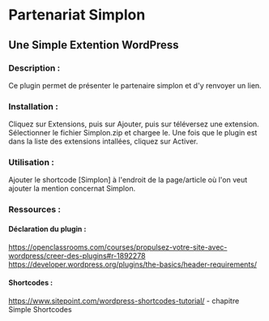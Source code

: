 # Partenariat Simplon
## Une Simple Extention WordPress

### Description :

  Ce plugin permet de présenter le partenaire simplon et d'y renvoyer un lien.

### Installation :

   Cliquez sur Extensions, puis sur Ajouter, puis sur téléversez une extension.
   Sélectionner le fichier Simplon.zip et chargee le.
   Une fois que le plugin est dans la liste des extensions intallées, cliquez sur Activer.

### Utilisation :
  Ajouter le shortcode [Simplon] à l'endroit de la page/article où l'on veut ajouter la mention concernat Simplon.

### Ressources :
#### Déclaration du plugin :
https://openclassrooms.com/courses/propulsez-votre-site-avec-wordpress/creer-des-plugins#r-1892278  
https://developer.wordpress.org/plugins/the-basics/header-requirements/

#### Shortcodes :
https://www.sitepoint.com/wordpress-shortcodes-tutorial/ - chapitre Simple Shortcodes 
